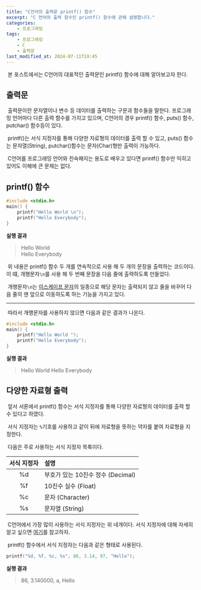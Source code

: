 ```yaml
---
title: "C언어의 출력문 printf() 함수"
excerpt: "C 언어의 출력 함수인 printf() 함수에 관해 설명합니다."
categories:
    - 프로그래밍
tags:
    - 프로그래밍
    - C
    - 출력문
last_modified_at: 2024-07-11T19:45
---
```


&nbsp;본 포스트에서는 C언어의 대표적인 출력문인 printf() 함수에 대해 알아보고자 한다.

## 출력문
&nbsp;출력문이란 문자열이나 변수 등 데이터를 출력하는 구문과 함수들을 말한다.
프로그래밍 언어마다 다른 출력 함수를 가지고 있으며, C언어의 경우 printf() 함수, puts() 함수, putchar() 함수등이 있다.

&nbsp;printf()는 서식 지정자를 통해 다양한 자료형의 데이터를 출력 할 수 있고, puts() 함수는 문자열(String), putchar()함수는 문자(Char)형만 출력이 가능하다.

&nbsp;C언어를 프로그래밍 언어와 친숙해지는 용도로 배우고 있다면 printf() 함수만 익히고 있어도 이해에 큰 문제는 없다.

## printf() 함수

```c
#include <stdio.h>
main() {
    printf("Hello World \n");
    printf("Hello Everybody");
}
```
**실행 결과**

>Hello World   
>Hello Everybody


&nbsp;위 내용은 printf() 함수 두 개를 연속적으로 사용 해 두 개의 문장을 출력하는 코드이다.
이 떄, 개행문자`\n`를 사용 해 두 번째 문장을 다음 줄에 출력하도록 만들었다.

&nbsp;개행문자`\n`는 [이스케이프 문자](https://godokan.github.io/컴퓨터개론/이스케이프-문자/)의 일종으로
해당 문자는 출력되지 않고 줄을 바꾸어 다음 줄의 맨 앞으로 이동하도록 하는 기능을 가지고 있다.
* * *

&nbsp;따라서 개행문자를 사용하지 않으면 다음과 같은 결과가 나온다.

```c
#include <stdio.h>
main() {
    printf("Hello World ");
    printf("Hello Everybody");
}
```
**실행 결과**

>Hello World Hello Everybody

## 다양한 자료형 출력

&nbsp;앞서 서론에서 printf() 함수는 서식 지정자를 통해 다양한 자료형의 데이터를 출력 할 수 있다고 하였다.

&nbsp;서식 지정자는 `%`기호를 사용하고 같이 뒤에 자료형을 뜻하는 약자를 붙여 자료형을 지정한다.

&nbsp;다음은 주로 사용하는 서식 지정자 목록이다.

|서식 지정자|설명|
|:---:|:---|
|%d|부호가 있는 10진수 정수 (Decimal)|
|%f|10진수 실수 (Float)|
|%c|문자 (Character)|
|%s|문자열 (String)|

&nbsp;C언어에서 가장 많이 사용하는 서식 지정자는 위 네개이다.
서식 지정자에 대해 자세히 알고 싶으면 [여기](https://godokan.github.io/컴퓨터개론/C언어-출력문/)를 참고하자.

&nbsp;printf() 함수에서 서식 지정자는 다음과 같은 형태로 사용된다.

```c
printf("%d, %f, %c, %s", 86, 3.14, 97, "Hello");
```

**실행 결과**

> 86, 3.140000, a, Hello


